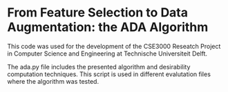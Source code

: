 # From Feature Selection to Data Augmentation: the ADA Algorithm

This code was used for the development of the CSE3000 Reseatch Project in Computer Science and Engineering at Technische Universiteit Delft. 

The ada.py file includes the presented algorithm and desirability computation techniques. This script is used in different evalutation files where the algorithm was tested. 
